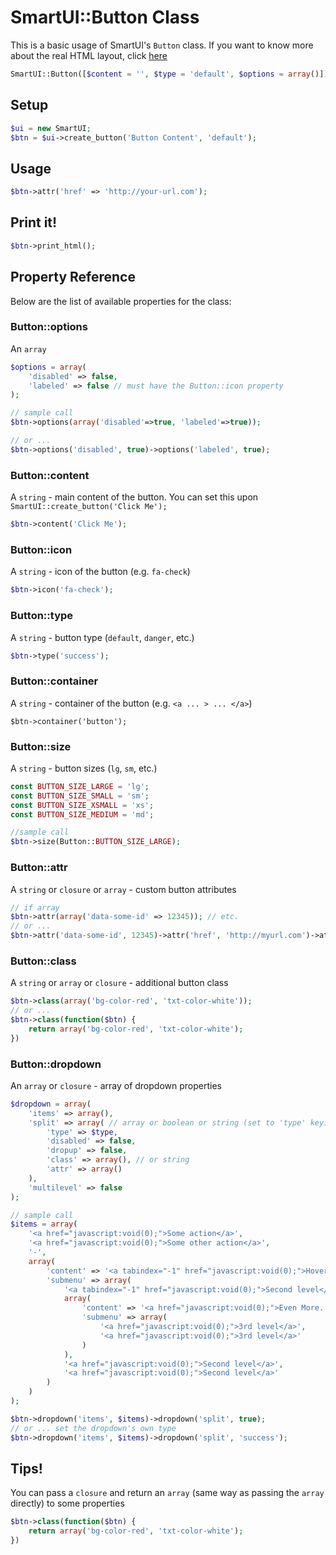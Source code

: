 # SmartUI::Button Class
This is a basic usage of SmartUI's ```Button``` class. If you want to know more about the real HTML layout, click [here](buttons.php)
```php
SmartUI::Button([$content = '', $type = 'default', $options = array()])
```

## Setup
```php
$ui = new SmartUI;
$btn = $ui->create_button('Button Content', 'default');
```

## Usage
```php
$btn->attr('href' => 'http://your-url.com');
```

## Print it!
```php
$btn->print_html();
```

## Property Reference
Below are the list of available properties for the class:

### Button::options
An ```array```
```php
$options = array(
	'disabled' => false,
	'labeled' => false // must have the Button::icon property
);

// sample call
$btn->options(array('disabled'=>true, 'labeled'=>true));

// or ...
$btn->options('disabled', true)->options('labeled', true);
```

### Button::content
A ```string``` - main content of the button. You can set this upon ```SmartUI::create_button('Click Me');```
```php
$btn->content('Click Me');
```

### Button::icon
A ```string``` - icon of the button (e.g. ```fa-check```)
```php
$btn->icon('fa-check');
```

### Button::type
A ```string``` - button type (```default```, ```danger```, etc.)
```php
$btn->type('success');
```

### Button::container
A ```string``` - container of the button (e.g. ```<a ... > ... </a>```)
```
$btn->container('button');
```

### Button::size
A ```string``` - button sizes (```lg```, ```sm```, etc.)
```php
const BUTTON_SIZE_LARGE = 'lg';
const BUTTON_SIZE_SMALL = 'sm';
const BUTTON_SIZE_XSMALL = 'xs';
const BUTTON_SIZE_MEDIUM = 'md';

//sample call
$btn->size(Button::BUTTON_SIZE_LARGE);
```

### Button::attr
A ```string``` or ```closure``` or ```array``` - custom button attributes
```php
// if array
$btn->attr(array('data-some-id' => 12345)); // etc.
// or ...
$btn->attr('data-some-id', 12345)->attr('href', 'http://myurl.com')->attr('target', '_blank');
```

### Button::class
A ```string``` or ```array``` or ```closure``` - additional button class
```php
$btn->class(array('bg-color-red', 'txt-color-white'));
// or ...
$btn->class(function($btn) {
	return array('bg-color-red', 'txt-color-white');
})
```

### Button::dropdown
An ```array``` or ```closure``` - array of dropdown properties
```php
$dropdown = array(
	'items' => array(),
	'split' => array( // array or boolean or string (set to 'type' key) or closure (must return same structure array)
		'type' => $type,
		'disabled' => false,
		'dropup' => false,
		'class' => array(), // or string
		'attr' => array()
	),
	'multilevel' => false
);

// sample call
$items = array(
	'<a href="javascript:void(0);">Some action</a>',
	'<a href="javascript:void(0);">Some other action</a>',
	'-',
	array(
		'content' => '<a tabindex="-1" href="javascript:void(0);">Hover me for more options</a>',
		'submenu' => array(
			'<a tabindex="-1" href="javascript:void(0);">Second level</a>',
			array(
				'content' => '<a href="javascript:void(0);">Even More..</a>',
				'submenu' => array(
					'<a href="javascript:void(0);">3rd level</a>',
					'<a href="javascript:void(0);">3rd level</a>'
				)
			),
			'<a href="javascript:void(0);">Second level</a>',
			'<a href="javascript:void(0);">Second level</a>'
		)
	)
);

$btn->dropdown('items', $items)->dropdown('split', true);
// or ... set the dropdown's own type
$btn->dropdown('items', $items)->dropdown('split', 'success');
```

## Tips!
You can pass a ```closure``` and return an ```array``` (same way as passing the ```array``` directly) to some properties
```php
$btn->class(function($btn) {
	return array('bg-color-red', 'txt-color-white');
})
```